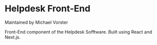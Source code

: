 # Helpdesk Front-End

Maintained by Michael Vorster

Front-End component of the Helpdesk Sofftware. Built using React and Next.js.